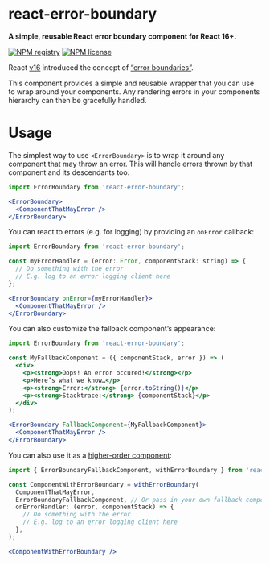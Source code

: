 react-error-boundary
====================

**A simple, reusable React error boundary component for React 16+.**

[![NPM registry](https://img.shields.io/npm/v/react-error-boundary.svg?style=for-the-badge)](https://yarnpkg.com/en/package/react-error-boundary)
[![NPM license](https://img.shields.io/npm/l/react-error-boundary.svg?style=for-the-badge)](LICENSE)

React [v16](https://reactjs.org/blog/2017/09/26/react-v16.0.html) introduced the concept of [“error boundaries”](https://reactjs.org/docs/error-boundaries.html).

This component provides a simple and reusable wrapper that you can use to wrap around your components. Any rendering errors in your components hierarchy can then be gracefully handled.

# Usage

The simplest way to use `<ErrorBoundary>` is to wrap it around any component that may throw an error.
This will handle errors thrown by that component and its descendants too.

```jsx
import ErrorBoundary from 'react-error-boundary';

<ErrorBoundary>
  <ComponentThatMayError />
</ErrorBoundary>
```

You can react to errors (e.g. for logging) by providing an `onError` callback:

```jsx
import ErrorBoundary from 'react-error-boundary';

const myErrorHandler = (error: Error, componentStack: string) => {
  // Do something with the error
  // E.g. log to an error logging client here
};

<ErrorBoundary onError={myErrorHandler}>
  <ComponentThatMayError />
</ErrorBoundary>
```

You can also customize the fallback component’s appearance:

```jsx
import ErrorBoundary from 'react-error-boundary';

const MyFallbackComponent = ({ componentStack, error }) => (
  <div>
    <p><strong>Oops! An error occured!</strong></p>
    <p>Here’s what we know…</p>
    <p><strong>Error:</strong> {error.toString()}</p>
    <p><strong>Stacktrace:</strong> {componentStack}</p>
  </div>
);

<ErrorBoundary FallbackComponent={MyFallbackComponent}>
  <ComponentThatMayError />
</ErrorBoundary>
```

You can also use it as a [higher-order component](https://reactjs.org/docs/higher-order-components.html):

```jsx
import { ErrorBoundaryFallbackComponent, withErrorBoundary } from 'react-error-boundary';

const ComponentWithErrorBoundary = withErrorBoundary(
  ComponentThatMayError,
  ErrorBoundaryFallbackComponent, // Or pass in your own fallback component
  onErrorHandler: (error, componentStack) => {
    // Do something with the error
    // E.g. log to an error logging client here
  },
);

<ComponentWithErrorBoundary />
```
